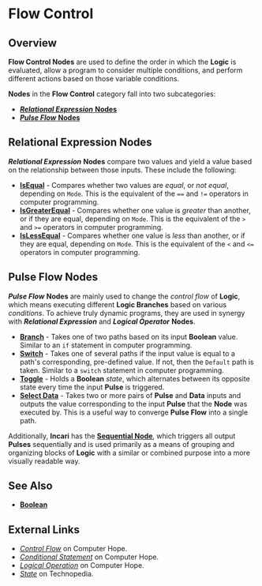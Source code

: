 # Flow Control

## Overview

**Flow Control Nodes** are used to define the order in which the **Logic** is evaluated, allow a program to consider multiple conditions, and perform different actions based on those variable conditions.

**Nodes** in the **Flow Control** category fall into two subcategories:

* [_**Relational Expression**_ **Nodes**](https://docs.incari.com/incari-studio/toolbox/flow-control#relational-expression-nodes)
* [_**Pulse Flow**_ **Nodes**](https://docs.incari.com/incari-studio/toolbox/flow-control#pulse-flow-nodes)

## Relational Expression Nodes

_**Relational Expression**_ **Nodes** compare two values and yield a value based on the relationship between those inputs. These include the following:

* [**IsEqual**](is-equal.md) - Compares whether two values are _equal_, or _not equal_, depending on `Mode`. This is the equivalent of the `==` and `!=` operators in computer programming.
* [**IsGreaterEqual**](is-greater-equal.md) - Compares whether one value is _greater_ than another, or if they are equal, depending on `Mode`. This is the equivalent of the `>` and `>=` operators in computer programming.
* [**IsLessEqual**](is-less-equal.md) - Compares whether one value is _less_ than another, or if they are equal, depending on `Mode`. This is the equivalent of the `<` and `<=` operators in computer programming.

## Pulse Flow Nodes

_**Pulse Flow**_ **Nodes** are mainly used to change the _control flow_ of **Logic**, which means executing different **Logic Branches** based on various _conditions_. To achieve truly dynamic programs, they are used in synergy with _**Relational Expression**_ and _**Logical Operator**_ **Nodes**.

* [**Branch**](branch.md) - Takes one of two paths based on its input **Boolean** value. Similar to an `if` statement in computer programming.
* [**Switch**](switch.md) - Takes one of several paths if the input value is equal to a path's corresponding, pre-defined value. If not, then the `Default` path is taken. Similar to a `switch` statement in computer programming.
* [**Toggle**](toggle.md) - Holds a **Boolean** _state_, which alternates between its opposite state every time the input **Pulse** is triggered.
* [**Select Data**](select-data.md) - Takes two or more pairs of **Pulse** and **Data** inputs and outputs the value corresponding to the input **Pulse** that the **Node** was executed by. This is a useful way to converge **Pulse Flow** into a single path.

Additionally, **Incari** has the [**Sequential Node**](sequential.md), which triggers all output **Pulses** sequentially and is used primarily as a means of grouping and organizing blocks of **Logic** with a similar or combined purpose into a more visually readable way.

## See Also

* [**Boolean**](../math/boolean/)

## External Links

* [_Control Flow_](https://www.computerhope.com/jargon/c/contflow.htm) on Computer Hope.
* [_Conditional Statement_](https://www.computerhope.com/jargon/c/contstat.htm) on Computer Hope.
* [_Logical Operation_](https://www.computerhope.com/jargon/l/logioper.htm) on Computer Hope.
* [_State_](https://www.techopedia.com/definition/696/state-computer-science) on Technopedia.

